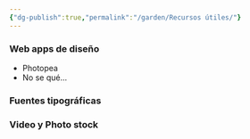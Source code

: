 ```yaml
---
{"dg-publish":true,"permalink":"/garden/Recursos útiles/"}
---
```



### Web apps de diseño
- Photopea
- No se qué...

### Fuentes tipográficas

### Video y Photo stock